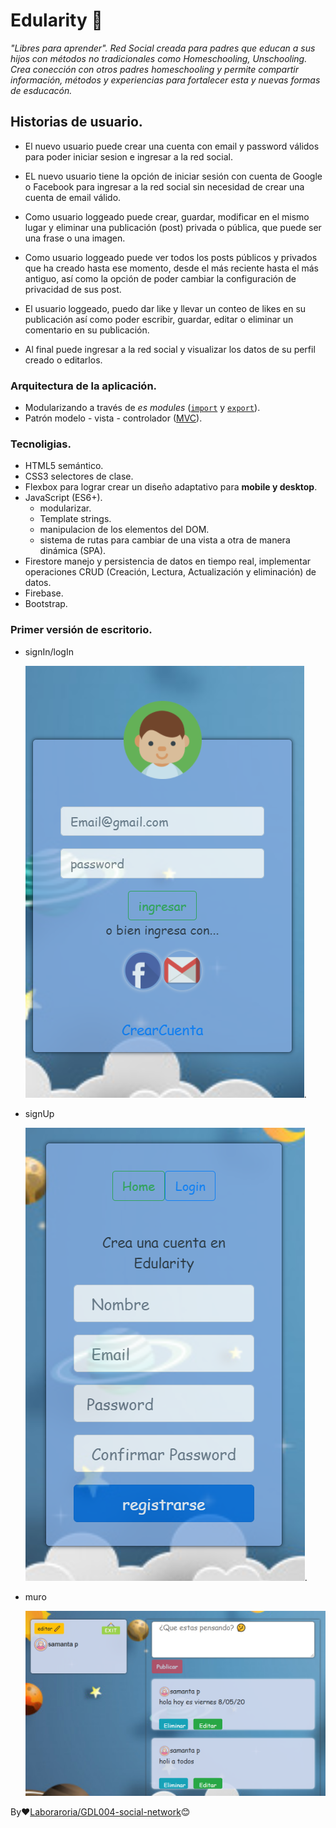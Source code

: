 # Edularity 🚀

_"Libres para aprender"._
_Red Social creada para padres que educan a sus hijos con métodos no tradicionales como Homeschooling, Unschooling._
_Crea conección con otros padres homeschooling y permite compartir información, métodos y experiencias para fortalecer esta y nuevas formas de esducacón._

## Historias de usuario.

* El nuevo usuario puede crear una cuenta con email y password válidos para poder iniciar sesion e ingresar a la red social.

* EL nuevo usuario  tiene  la opción de iniciar sesión con cuenta de Google o Facebook para ingresar a la red social sin necesidad de crear una cuenta de email válido.

* Como usuario loggeado puede crear, guardar, modificar en el mismo lugar y eliminar una publicación (post) privada o pública, que puede ser una frase o una imagen.

* Como usuario loggeado puede ver todos los posts públicos y privados que ha creado hasta ese momento, desde el más reciente hasta el más antiguo, así como la opción de poder cambiar la configuración de privacidad de sus post.

* El usuario loggeado, puedo dar like y llevar un conteo de likes en su publicación así como poder escribir, guardar, editar o eliminar un comentario en su publicación.

* Al final puede  ingresar a la red social y visualizar los datos de su perfil creado o editarlos.

###  Arquitectura de la aplicación.

- Modularizando a través de *es modules* ([`import`](https://developer.mozilla.org/es/docs/Web/JavaScript/Referencia/Sentencias/import) y [`export`](https://developer.mozilla.org/es/docs/Web/JavaScript/Referencia/Sentencias/export)).
- Patrón  modelo - vista - controlador ([MVC](https://es.wikipedia.org/wiki/Modelo%E2%80%93vista%E2%80%93controlador)).

### Tecnoligias.

* HTML5 semántico.
* CSS3 selectores de clase.
* Flexbox para lograr crear un diseño adaptativo para **mobile y desktop**.
* JavaScript (ES6+).
  - modularizar.
  - Template strings.
  - manipulacion de los elementos del DOM.
  - sistema de rutas para cambiar de una vista a otra de manera dinámica (SPA).
* Firestore manejo y persistencia de datos en tiempo real, implementar operaciones CRUD (Creación, Lectura, Actualización y eliminación)  de datos.
* Firebase.
* Bootstrap.

### Primer versión de escritorio.

* signIn/logIn

    ![login](https://github.com/vivianakgp/GDL004-social-network/blob/master/src/images/edu-login.png?raw=true).

* signUp

    ![signUp](https://github.com/vivianakgp/GDL004-social-network/blob/master/src/images/edu-signup.png?raw=true).

* muro

    ![muro](https://github.com/vivianakgp/GDL004-social-network/blob/master/src/images/edu-muro.png?raw=true)



 By❤[Laboraroria/GDL004-social-network](https://github.com/Laboratoria/GDL004-social-network)😊